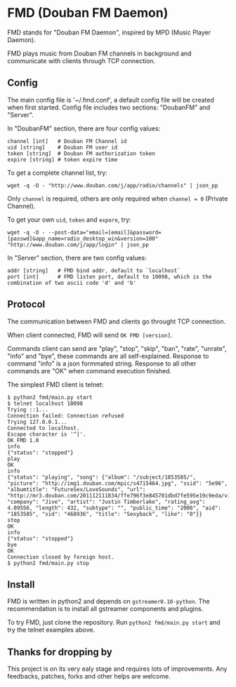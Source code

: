# FMD (Douban FM Daemon)

FMD stands for "Douban FM Daemon", inspired by MPD (Music Player Daemon).

FMD plays music from Douban FM channels in background and communicate with clients through TCP connection.

## Config

The main config file is '~/.fmd.conf', a default config file will be created when first started.
Config file includes two sections: "DoubanFM" and "Server".

In "DoubanFM" section, there are four config values:

	channel [int]   # Douban FM Channel id
	uid [string]    # Douban FM user id
	token [string]  # Douban FM authorization token
	expire [string] # token expire time

To get a complete channel list, try:
	
	wget -q -O - "http://www.douban.com/j/app/radio/channels" | json_pp

Only `channel` is required, others are only required when `channel = 0` (Private Channel).

To get your own `uid`, `token` and `expore`, try:

	wget -q -O - --post-data="email=[email]&password=[passwd]&app_name=radio_desktop_win&version=100"  "http://www.douban.com/j/app/login" | json_pp

In "Server" section, there are two config values:

	addr [string]   # FMD bind addr, default to `localhost`
	port [int]      # FMD listen port, default to 10098, which is the combination of two ascii code 'd' and 'b'

## Protocol

The communication between FMD and clients go throught TCP connection.

When client connected, FMD will send `OK FMD [version]`.

Commands client can send are "play", "stop", "skip", "ban", "rate", "unrate", "info" and "bye", these commands are all self-explained.
Response to command "info" is a json formmated string. Response to all other commands are "OK" when command execution finished.

The simplest FMD client is telnet:

	$ python2 fmd/main.py start
	$ telnet localhost 10098
	Trying ::1...
	Connection failed: Connection refused
	Trying 127.0.0.1...
	Connected to localhost.
	Escape character is '^]'.
	OK FMD 1.0
	info
	{"status": "stopped"}
	play
	OK
	info
	{"status": "playing", "song": {"album": "/subject/1853585/", "picture": "http://img1.douban.com/mpic/s4715464.jpg", "ssid": "5e96", "albumtitle": "FutureSex/LoveSounds", "url": "http://mr3.douban.com/201112111834/ffe796f3e845701dbd7fe595e19c9eda/view/song/small/p468936.mp3", "company": "Jive", "artist": "Justin Timberlake", "rating_avg": 4.09556, "length": 432, "subtype": "", "public_time": "2006", "aid": "1853585", "sid": "468936", "title": "Sexyback", "like": "0"}}
	stop
	OK
	info
	{"status": "stopped"}
	bye
	OK
	Connection closed by foreign host.
	$ python2 fmd/main.py stop

## Install

FMD is written in python2 and depends on `gstreamer0.10-python`. The recommendation is to install all gstreamer components and plugins.

To try FMD, just clone the repository. Run `python2 fmd/main.py start` and try the telnet examples above.

## Thanks for dropping by

This project is on its very ealy stage and requires lots of improvements. Any feedbacks, patches, forks and other helps are welcome.
